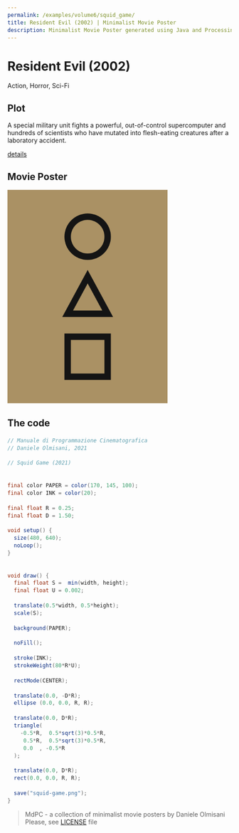 ```yaml
---
permalink: /examples/volume6/squid_game/
title: Resident Evil (2002) | Minimalist Movie Poster
description: Minimalist Movie Poster generated using Java and Processing.
---
```


# Resident Evil (2002)

Action, Horror, Sci-Fi

## Plot
A special military unit fights a powerful, out-of-control supercomputer and hundreds of scientists who have mutated into flesh-eating creatures after a laboratory accident.

[details](https://www.imdb.com/title/tt0120804/)

## Movie Poster
<img src="squid-game.png"  width="360px" title="Resident Evil">


## The code
```java
// Manuale di Programmazione Cinematografica
// Daniele Olmisani, 2021

// Squid Game (2021)


final color PAPER = color(170, 145, 100);
final color INK = color(20);

final float R = 0.25;
final float D = 1.50;

void setup() {
  size(480, 640);
  noLoop();
}


void draw() {
  final float S =  min(width, height);
  final float U = 0.002;

  translate(0.5*width, 0.5*height);
  scale(S);
  
  background(PAPER);
  
  noFill();
  
  stroke(INK);
  strokeWeight(80*R*U);
  
  rectMode(CENTER);
  
  translate(0.0, -D*R);
  ellipse (0.0, 0.0, R, R);
  
  translate(0.0, D*R);
  triangle(
    -0.5*R,  0.5*sqrt(3)*0.5*R, 
     0.5*R,  0.5*sqrt(3)*0.5*R, 
     0.0  , -0.5*R
  );
  
  translate(0.0, D*R);
  rect(0.0, 0.0, R, R);
  
  save("squid-game.png");
}

```

> MdPC - a collection of minimalist movie posters
> by Daniele Olmisani
> Please, see [LICENSE](../../../LICENSE) file
